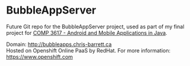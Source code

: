 # BubbleAppServer

Future Git repo for the BubbleAppServer project, used as part of my final project for [COMP 3617 - Android and Mobile Applications in Java](www.bcit.ca/study/courses/comp3617).

Domain: http://bubbleapps.chris-barrett.ca <br>
Hosted on Openshift Online PaaS by RedHat. For more information: https://www.openshift.com